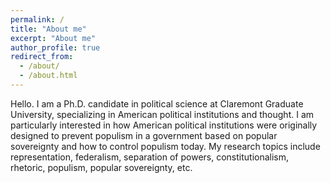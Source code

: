 ```yaml
---
permalink: /
title: "About me"
excerpt: "About me"
author_profile: true
redirect_from: 
  - /about/
  - /about.html
---
```


Hello. I am a Ph.D. candidate in political science at Claremont Graduate University, specializing in American political institutions and thought. I am particularly interested in how American political institutions were originally designed to prevent populism in a government based on popular sovereignty and how to control populism today. My research topics include representation, federalism, separation of powers, constitutionalism, rhetoric, populism, popular sovereignty, etc.
